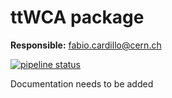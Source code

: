 # ttWCA package

**Responsible:** fabio.cardillo@cern.ch

[![pipeline status](https://gitlab.cern.ch/fcardill/ttWCA/badges/master/pipeline.svg)](https:://gitlab.cern.ch/fcardill/ttWCA/commits/master)

Documentation needs to be added 
